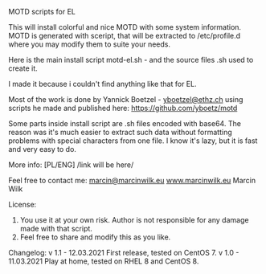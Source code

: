 MOTD scripts for EL

This will install colorful and nice MOTD with some system information.
MOTD is generated with sceript, that will be extracted to /etc/profile.d 
where you may modify them to suite your needs.

Here is the main install script motd-el.sh - and the source files .sh used to create it.

I made it because i couldn't find anything like that for EL.

Most of the work is done by Yannick Boetzel - yboetzel@ethz.ch
using scripts he made and published here: https://github.com/yboetz/motd

Some parts inside install script are .sh files encoded with base64. 
The reason was it's much easier to extract such data without formatting problems 
with special characters from one file.
I know it's lazy, but it is fast and very easy to do. 

More info:
[PL/ENG] /link will be here/

Feel free to contact me: marcin@marcinwilk.eu
www.marcinwilk.eu
Marcin Wilk

License:
1. You use it at your own risk. Author is not responsible for any damage made with that script.
2. Feel free to share and modify this as you like.

Changelog:
v 1.1 - 12.03.2021
First release, tested on CentOS 7.
v 1.0 - 11.03.2021
Play at home, tested on RHEL 8 and CentOS 8.
